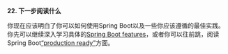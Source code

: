 **22. 下一步阅读什么**

你现在应该明白了你可以如何使用Spring Boot以及一些你应该遵循的最佳实践。你先可以继续深入学习具体的[Spring Boot features]()，或者你可以往前跳，阅读Spring Boot[“production ready”]()方面。
